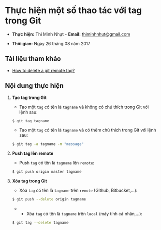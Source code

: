 # Thực hiện một số thao tác với tag trong Git

* **Thực hiện:** Thi Minh Nhựt - **Email:** thiminhnhut@gmail.com

* **Thời gian:** Ngày 26 tháng 08 năm 2017

## Tài liệu tham khảo

* [How to delete a git remote tag?](https://stackoverflow.com/questions/5480258/how-to-delete-a-git-remote-tag)

## Nội dung thực hiện

1. **Tạo tag trong Git**

    * Tạo một `tag` có tên là `tagname` và không có chú thích trong Git với lệnh sau:

    ```bash
    $ git tag tagname
    ```

    * Tạo một `tag` có tên là `tagname` và có thêm chú thích trong Git với lệnh sau:

    ```bash
    $ git tag -a tagname -m "message"
    ```

1. **Push tag lên remote**

    * Push `tag` có tên là `tagname` lên `remote`:

    ```bash
    $ git push origin master tagname
    ```

1. **Xóa tag trong Git**

    * Xóa `tag` có tên là `tagname` trên `remote` (Github, Bitbucket,...):

    ```bash
    $ git push --delete origin tagname
    ```

    * * Xóa `tag` có tên là `tagname` trên `local` (máy tính cá nhân,...):

    ```bash
    $ git tag --delete tagname
    ```
